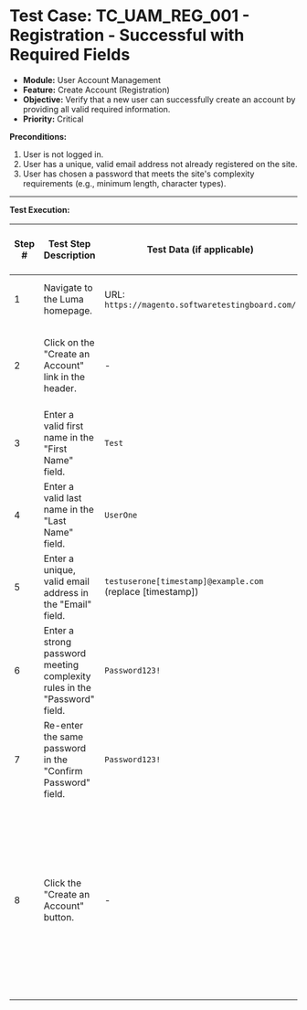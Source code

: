 # Test Case: TC_UAM_REG_001 - Registration - Successful with Required Fields

* **Module:** User Account Management
* **Feature:** Create Account (Registration)
* **Objective:** Verify that a new user can successfully create an account by providing all valid required information.
* **Priority:** Critical

**Preconditions:**
1.  User is not logged in.
2.  User has a unique, valid email address not already registered on the site.
3.  User has chosen a password that meets the site's complexity requirements (e.g., minimum length, character types).

---
**Test Execution:**

| Step # | Test Step Description                                                                 | Test Data (if applicable)                                     | Expected Result                                                                                                                               | Actual Result (during execution) | Status (during execution) | Notes (during execution) |
|--------|---------------------------------------------------------------------------------------|---------------------------------------------------------------|-----------------------------------------------------------------------------------------------------------------------------------------------|----------------------------------|---------------------------|--------------------------|
| 1      | Navigate to the Luma homepage.                                                        | URL: `https://magento.softwaretestingboard.com/`              | Luma homepage loads successfully.                                                                                                             |                                  |                           |                          |
| 2      | Click on the "Create an Account" link in the header.                                  | -                                                             | User is redirected to the "Create New Customer Account" page.                                                                                 |                                  |                           |                          |
| 3      | Enter a valid first name in the "First Name" field.                                   | `Test`                                                        | First name is entered.                                                                                                                        |                                  |                           |                          |
| 4      | Enter a valid last name in the "Last Name" field.                                     | `UserOne`                                                     | Last name is entered.                                                                                                                         |                                  |                           |                          |
| 5      | Enter a unique, valid email address in the "Email" field.                             | `testuserone[timestamp]@example.com` (replace [timestamp]) | Email address is entered.                                                                                                                     |                                  |                           |                          |
| 6      | Enter a strong password meeting complexity rules in the "Password" field.             | `Password123!`                                                | Password is entered and masked.                                                                                                               |                                  |                           |                          |
| 7      | Re-enter the same password in the "Confirm Password" field.                           | `Password123!`                                                | Password is entered and masked.                                                                                                               |                                  |                           |                          |
| 8      | Click the "Create an Account" button.                                                 | -                                                             | 1. User is redirected to the "My Dashboard" page. <br> 2. A success message "Thank you for registering with Main Website Store." is displayed. <br> 3. User is effectively logged in. |                                  |                           |                          |
